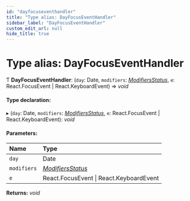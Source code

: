 ```yaml
---
id: "dayfocuseventhandler"
title: "Type alias: DayFocusEventHandler"
sidebar_label: "DayFocusEventHandler"
custom_edit_url: null
hide_title: true
---
```


# Type alias: DayFocusEventHandler

Ƭ **DayFocusEventHandler**: (`day`: Date, `modifiers`: [*ModifiersStatus*](modifiersstatus.md), `e`: React.FocusEvent \| React.KeyboardEvent) => *void*

#### Type declaration:

▸ (`day`: Date, `modifiers`: [*ModifiersStatus*](modifiersstatus.md), `e`: React.FocusEvent \| React.KeyboardEvent): *void*

#### Parameters:

Name | Type |
:------ | :------ |
`day` | Date |
`modifiers` | [*ModifiersStatus*](modifiersstatus.md) |
`e` | React.FocusEvent \| React.KeyboardEvent |

**Returns:** *void*
